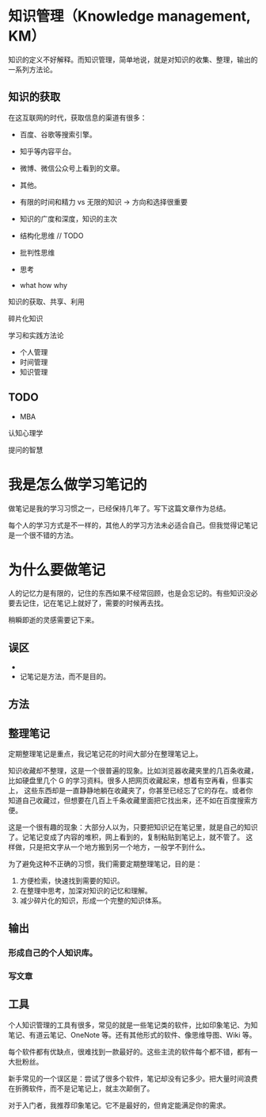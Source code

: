 # 知识管理（Knowledge management, KM）

知识的定义不好解释。而知识管理，简单地说，就是对知识的收集、整理，输出的一系列方法论。

## 知识的获取

在这互联网的时代，获取信息的渠道有很多：

* 百度、谷歌等搜索引擎。
* 知乎等内容平台。
* 微博、微信公众号上看到的文章。
* 其他。



* 有限的时间和精力 vs 无限的知识 -> 方向和选择很重要
* 知识的广度和深度，知识的主次
* 结构化思维 // TODO
* 批判性思维
* 思考
* what how why

知识的获取、共享、利用

碎片化知识

学习和实践方法论

* 个人管理
* 时间管理
* 知识管理



## TODO

* MBA

认知心理学

提问的智慧







# 我是怎么做学习笔记的

做笔记是我的学习习惯之一，已经保持几年了。写下这篇文章作为总结。

每个人的学习方式是不一样的，其他人的学习方法未必适合自己。但我觉得记笔记是一个很不错的方法。

# 为什么要做笔记

人的记忆力是有限的，记住的东西如果不经常回顾，也是会忘记的。有些知识没必要去记住，记在笔记上就好了，需要的时候再去找。

稍瞬即逝的灵感需要记下来。




## 误区

* 
* 记笔记是方法，而不是目的。

## 方法

## 整理笔记

定期整理笔记是重点，我记笔记花的时间大部分在整理笔记上。

知识收藏却不整理，这是一个很普遍的现象。比如浏览器收藏夹里的几百条收藏，比如硬盘里几个 G 的学习资料。很多人把网页收藏起来，想着有空再看，但事实上，
这些东西却是一直静静地躺在收藏夹了，你甚至已经忘了它的存在。或者你知道自己收藏过，但想要在几百上千条收藏里面把它找出来，还不如在百度搜索方便。

这是一个很有趣的现象：大部分人以为，只要把知识记在笔记里，就是自己的知识了。记笔记变成了内容的堆积，网上看到的，复制粘贴到笔记上，就不管了。
这样做，只是把文字从一个地方搬到另一个地方，一般学不到什么。

为了避免这种不正确的习惯，我们需要定期整理笔记，目的是：

1. 方便检索，快速找到需要的知识。
2. 在整理中思考，加深对知识的记忆和理解。
3. 减少碎片化的知识，形成一个完整的知识体系。

## 输出

### 形成自己的个人知识库。

### 写文章



## 工具

个人知识管理的工具有很多，常见的就是一些笔记类的软件，比如印象笔记、为知笔记、有道云笔记、OneNote 等。还有其他形式的软件、像思维导图、Wiki 等。

每个软件都有优缺点，很难找到一款最好的。这些主流的软件每个都不错，都有一大批粉丝。

新手常见的一个误区是：尝试了很多个软件，笔记却没有记多少。把大量时间浪费在折腾软件，而不是记笔记上，就主次颠倒了。

对于入门者，我推荐印象笔记。它不是最好的，但肯定能满足你的需求。
